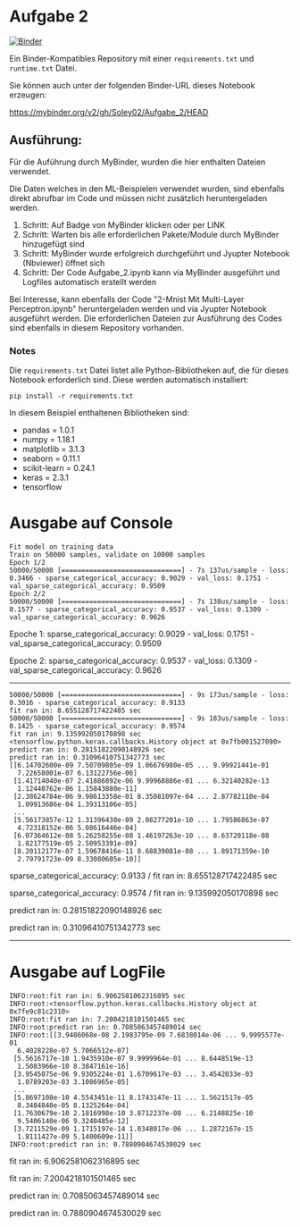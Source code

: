 # Aufgabe 2

[![Binder](https://mybinder.org/badge_logo.svg)](https://mybinder.org/v2/gh/Soley02/Aufgabe_2/HEAD)

Ein Binder-Kompatibles Repository mit einer `requirements.txt` und `runtime.txt` Datei.

Sie können auch unter der folgenden Binder-URL dieses Notebook erzeugen:

https://mybinder.org/v2/gh/Soley02/Aufgabe_2/HEAD

## Ausführung:

Für die Auführung durch MyBinder, wurden die hier enthalten Dateien verwendet.

Die Daten welches in den ML-Beispielen verwendet wurden, sind ebenfalls direkt abrufbar im Code und müssen nicht zusätzlich heruntergeladen werden.

1. Schritt: Auf Badge von MyBinder klicken oder per LINK
2. Schritt: Warten bis alle erforderlichen Pakete/Module durch MyBinder hinzugefügt sind
3. Schritt: MyBinder wurde erfolgreich durchgeführt und Jyupter Notebook (Nbviewer) öffnet sich
4. Schritt: Der Code Aufgabe_2.ipynb kann via MyBinder ausgeführt und Logfiles automatisch erstellt werden

Bei Interesse, kann ebenfalls der Code "2-Mnist Mit Multi-Layer Perceptron.ipynb" heruntergeladen werden und via Jyupter Notebook ausgeführt werden. Die erforderlichen Dateien zur Ausführung des Codes sind ebenfalls in diesem Repository vorhanden.  

### Notes

Die `requirements.txt` Datei listet alle Python-Bibliotheken auf, die für dieses Notebook erforderlich sind. Diese werden automatisch installiert:

```
pip install -r requirements.txt
```

In diesem Beispiel enthaltenen Bibliotheken sind:

- pandas = 1.0.1
- numpy = 1.18.1
- matplotlib = 3.1.3
- seaborn = 0.11.1
- scikit-learn = 0.24.1
- keras = 2.3.1
- tensorflow

# Ausgabe auf Console
```
Fit model on training data
Train on 50000 samples, validate on 10000 samples
Epoch 1/2
50000/50000 [==============================] - 7s 137us/sample - loss: 0.3466 - sparse_categorical_accuracy: 0.9029 - val_loss: 0.1751 - val_sparse_categorical_accuracy: 0.9509
Epoch 2/2
50000/50000 [==============================] - 7s 138us/sample - loss: 0.1577 - sparse_categorical_accuracy: 0.9537 - val_loss: 0.1309 - val_sparse_categorical_accuracy: 0.9626
```
Epoche 1: sparse_categorical_accuracy: 0.9029 - val_loss: 0.1751 - val_sparse_categorical_accuracy: 0.9509

Epoche 2: sparse_categorical_accuracy: 0.9537 - val_loss: 0.1309 - val_sparse_categorical_accuracy: 0.9626
____________________________________________________________________________________________________________________________________
```
50000/50000 [==============================] - 9s 173us/sample - loss: 0.3016 - sparse_categorical_accuracy: 0.9133
fit ran in: 8.655128717422485 sec
50000/50000 [==============================] - 9s 183us/sample - loss: 0.1425 - sparse_categorical_accuracy: 0.9574
fit ran in: 9.135992050170898 sec
<tensorflow.python.keras.callbacks.History object at 0x7fb001527090>
predict ran in: 0.28151822090148926 sec
predict ran in: 0.31096410751342773 sec
[[6.14702600e-09 7.50709805e-09 1.06676980e-05 ... 9.99921441e-01
  7.22658001e-07 6.13122756e-06]
 [1.41714040e-07 2.41886892e-06 9.99968886e-01 ... 6.32140282e-13
  1.12440762e-06 1.15843880e-11]
 [2.38624784e-06 9.98613358e-01 8.35081097e-04 ... 2.87782110e-04
  1.09913686e-04 1.39313106e-05]
 ...
 [5.56173857e-12 1.31396438e-09 2.08277201e-10 ... 1.79586863e-07
  4.72318152e-06 5.08616446e-04]
 [6.07364612e-08 5.26258255e-08 1.46197263e-10 ... 8.63720118e-08
  1.82177519e-05 2.50953391e-09]
 [8.20112177e-07 1.59678416e-11 8.68839081e-08 ... 1.89171359e-10
  2.79791723e-09 8.33080605e-10]]
```
sparse_categorical_accuracy: 0.9133 / fit ran in: 8.655128717422485 sec 

sparse_categorical_accuracy: 0.9574 / fit ran in: 9.135992050170898 sec

predict ran in: 0.28151822090148926 sec 

predict ran in: 0.31096410751342773 sec 

____________________________________________________________________________________________________________________________________

# Ausgabe auf LogFile
```
INFO:root:fit ran in: 6.9062581062316895 sec
INFO:root:<tensorflow.python.keras.callbacks.History object at 0x7fe9c81c2310>
INFO:root:fit ran in: 7.2004218101501465 sec
INFO:root:predict ran in: 0.7085063457489014 sec
INFO:root:[[3.9486068e-08 2.1983795e-09 7.6838014e-06 ... 9.9995577e-01
  6.4028228e-07 5.7066512e-07]
 [5.5616717e-10 1.9435910e-07 9.9999964e-01 ... 8.6448519e-13
  1.5083966e-10 8.3847161e-16]
 [3.9545075e-06 9.9305224e-01 1.6709617e-03 ... 3.4542033e-03
  1.0789203e-03 3.1086965e-05]
 ...
 [5.8697108e-10 4.5543451e-11 8.1743147e-11 ... 1.5621517e-05
  8.3484840e-05 8.1325264e-04]
 [1.7630679e-10 2.1816998e-10 3.8712237e-08 ... 6.2148825e-10
  9.5406140e-06 9.3240485e-12]
 [3.7211529e-09 1.1715197e-14 1.0348017e-06 ... 1.2872167e-15
  1.8111427e-09 5.1400609e-11]]
INFO:root:predict ran in: 0.7880904674530029 sec
```
fit ran in: 6.9062581062316895 sec 

fit ran in: 7.2004218101501465 sec 

predict ran in: 0.7085063457489014 sec 

predict ran in: 0.7880904674530029 sec 
